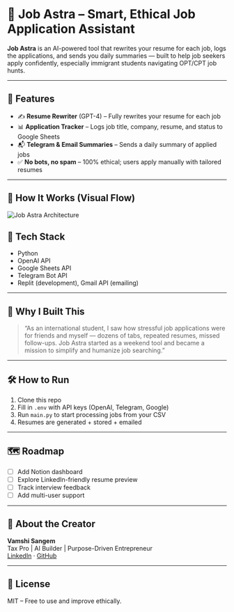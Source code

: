 # 💼 Job Astra – Smart, Ethical Job Application Assistant

**Job Astra** is an AI-powered tool that rewrites your resume for each job, logs the applications, and sends you daily summaries — built to help job seekers apply confidently, especially immigrant students navigating OPT/CPT job hunts.

---

## 🚀 Features

- ✍️ **Resume Rewriter** (GPT-4) – Fully rewrites your resume for each job
- 📊 **Application Tracker** – Logs job title, company, resume, and status to Google Sheets
- 📬 **Telegram & Email Summaries** – Sends a daily summary of applied jobs
- ✅ **No bots, no spam** – 100% ethical; users apply manually with tailored resumes

---

## 🧠 How It Works (Visual Flow)

![Job Astra Architecture](./A_flowchart_in_the_image_illustrates_the_workflow_.png)



## 🔧 Tech Stack

- Python
- OpenAI API
- Google Sheets API
- Telegram Bot API
- Replit (development), Gmail API (emailing)

---

## 🎯 Why I Built This

> “As an international student, I saw how stressful job applications were for friends and myself — dozens of tabs, repeated resumes, missed follow-ups. Job Astra started as a weekend tool and became a mission to simplify and humanize job searching.”

---

## 🛠️ How to Run

1. Clone this repo
2. Fill in `.env` with API keys (OpenAI, Telegram, Google)
3. Run `main.py` to start processing jobs from your CSV
4. Resumes are generated + stored + emailed

---

## 🗺️ Roadmap

- [ ] Add Notion dashboard
- [ ] Explore LinkedIn-friendly resume preview
- [ ] Track interview feedback
- [ ] Add multi-user support

---

## 👤 About the Creator

**Vamshi Sangem**  
Tax Pro | AI Builder | Purpose-Driven Entrepreneur  
[LinkedIn](https://linkedin.com/in/vamshisangem) · [GitHub](https://github.com/vamshisangem)

---

## 📄 License

MIT – Free to use and improve ethically.

